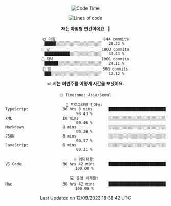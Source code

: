 <div align="center">

<br />

 <!--START_SECTION:waka-->
![Code Time](http://img.shields.io/badge/Code%20Time-1%2C251%20hrs%2012%20mins-blue)

![Lines of code](https://img.shields.io/badge/%EC%A0%80%EB%8A%94%20%EC%97%AC%ED%83%9C%EA%B9%8C%EC%A7%80%20-2.9%20million%20%EC%A4%84%EC%9D%98%20%EC%BD%94%EB%93%9C%EB%A5%BC%20%EC%9E%91%EC%84%B1%ED%96%88%EC%96%B4%EC%9A%94.-blue)

**저는 아침형 인간이에요. 🐤** 

```text
🌞 아침                     844 commits         █████░░░░░░░░░░░░░░░░░░░░   20.33 % 
🌆 낮　                     1803 commits        ███████████░░░░░░░░░░░░░░   43.44 % 
🌃 저녁                     1001 commits        ██████░░░░░░░░░░░░░░░░░░░   24.11 % 
🌙 밤　                     503 commits         ███░░░░░░░░░░░░░░░░░░░░░░   12.12 % 
```


📊 **저는 이번주를 이렇게 시간을 보냈어요.** 

```text
🕑︎ Timezone: Asia/Seoul

💬 프로그래밍 언어들: 
TypeScript               36 hrs 8 mins       █████████████████████████   98.43 % 
XML                      10 mins             ░░░░░░░░░░░░░░░░░░░░░░░░░   00.46 % 
Markdown                 8 mins              ░░░░░░░░░░░░░░░░░░░░░░░░░   00.38 % 
JSON                     8 mins              ░░░░░░░░░░░░░░░░░░░░░░░░░   00.37 % 
JavaScript               6 mins              ░░░░░░░░░░░░░░░░░░░░░░░░░   00.31 % 

🔥 에디터들: 
VS Code                  36 hrs 42 mins      █████████████████████████   100.00 % 

💻 운영 체제들: 
Mac                      36 hrs 42 mins      █████████████████████████   100.00 % 
```


 Last Updated on 12/09/2023 18:38:42 UTC
<!--END_SECTION:waka-->

</div>

